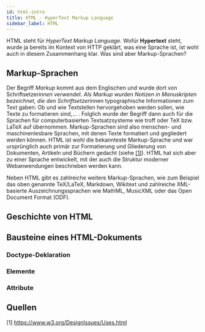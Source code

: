 ```yaml
---
id: html-intro
title: HTML - HyperText Markup Language
sidebar_label: HTML
---
```


HTML steht für *HyperText Markup Language*. Wofür **Hypertext** steht, wurde ja bereits im Kontext von HTTP geklärt, was
eine Sprache ist, ist wohl auch in diesem Zusammenhang klar. Was sind aber Markup-Sprachen?

## Markup-Sprachen
Der Begriff *Markup* kommt aus dem Englischen und wurde dort von Schriftsetzer*innen verwendet. Als Markup wurden Notizen in Manuskripten bezeichnet,
die den Schriftsetzer*innen typographische Informationen zum Text gaben: Ob und wie Textstellen hervorgehoben werden sollen, wie Texte zu formatieren sind,... .
Folglich wurde der Begriff dann auch für die Sprachen für computerbasierten Textsatzsysteme wie troff oder TeX bzw. LaTeX auf übernommen. Markup-Sprachen
sind also menschen- und maschinenlesbare Sprachen, mit denen Texte formatiert und gegliedert werden können. HTML ist wohl die bekannteste Markup-Sprache und war ursprünglich auch primär zur Formatierung und Gliederung von Dokumenten, Artikeln und Büchern gedacht (siehe [[1]](#1)). HTML hat sich aber zu einer Sprache entwickelt, mit der auch die Struktur moderner Webanwendungen beschrieben werden kann.

Neben HTML gibt es zahlreiche weitere Markup-Sprachen, wie zum Beispiel das oben genannte TeX/LaTeX, Markdown, Wikitext und zahlreiche XML-basierte Auszeichnungssprachen wie MathML, MusicXML oder das Open Document Format (ODF).

## Geschichte von HTML

## Bausteine eines HTML-Dokuments

### Doctype-Deklaration

### Elemente

### Attribute

## Quellen
<a id="hypertext">[1]</a> https://www.w3.org/DesignIssues/Uses.html